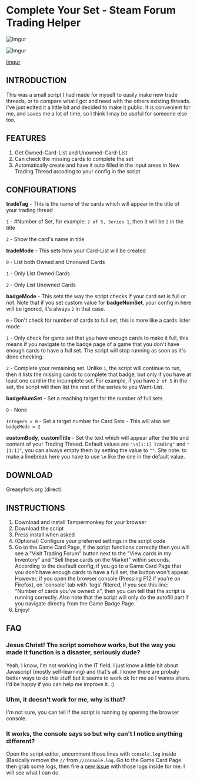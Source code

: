 # Complete Your Set - Steam Forum Trading Helper

![Imgur](https://i.imgur.com/3OVdN7C.png)

![Imgur](https://i.imgur.com/vvai5fT.png)

[Imgur](https://i.imgur.com/p0KjMiD.gifv)

## INTRODUCTION

This was a small script I had made for myself to easily make new trade threads, or to compare what I got and need with the others existing threads. I've just edited it a little bit and decided to make it public. It is convenient for me, and saves me a lot of time, so I think I may be useful for someone else too.

## FEATURES

1. Get Owned-Card-List and Unowned-Card-List
2. Can check the missing cards to complete the set
3. Automatically create and have it auto filled in the input areas in New Trading Thread arcoding to your config in the script

## CONFIGURATIONS

**tradeTag** - This is the name of the cards which will appear in the title of your trading thread

   `1` - #Number of Set, for example: `2 of 5, Series 1`, then it will be `2` in the title

   `2` - Show the card's name in title

**tradeMode** - This sets how your Card-List will be created

`0` - List both Owned and Unonwed Cards

`1` - Only List Owned Cards

`2` - Only List Unowned Cards

**badgeMode** - This sets the way the script checks if your card set is full or not. Note that if you set custom value for **badgeNumSet**, your config in here will be ignored, it's always `2` in that case.

`0` - Don't check for number of cards to full set, this is more like a cards lister mode

`1` - Only check for game set that you have enough cards to make it full, this means if you navigate to the badge page of a game that you don't have enough cards to have a full set. The script will stop running as soon as it's done checking.

`2` - Complete your remaining set. Unlike `1`, the script will continue to run, then it lists the missing cards to complete that badge, but only if you have at least one card in the incomplete set. For example, if you have `2 of 5` in the set, the script will then list the rest of the series to you Want-List.

**badgeNumSet** - Set a reaching target for the number of full sets

`0` - None

`Integers > 0` - Set a target number for Card Sets - This will also set `badgeMode = 2`

**customBody**, **customTitle** - Set the text which will appear after the tite and content of your Trading Thread. Default values are `"\n[1:1] Trading"` and `" [1:1]"`, you can always empty them by setting the value to `""`. Site note: to make a linebreak here you have to use `\n` like the one in the default value.

## DOWNLOAD

Greasyfork.org (direct)

## INSTRUCTIONS

 1. Download and install Tampermonkey for your browser
 2. Download the script
 3. Press install when asked
 4. (Optional) Configure your preferred settings in the script code
 5. Go to the Game Card Page, if the script functions correctly then you will see a "Visit Trading Forum" button next to the "View cards in my Inventory" and "Sell these cards on the Market" within seconds. According to the deafault config, if you go to a Game Card Page that you don't have enough cards to have a full set, the button won't appear. However, if you open the browser console (Pressing F12 if you're on Firefox), on 'console' tab with 'logs' filtered, if you see this line: "Number of cards you've owned: x", then you can tell that the script is running correctly. Also note that the script will only do the autofill part if you navigate directly from the Game Badge Page.
 6. Enjoy!

## FAQ

### Jesus Christ! The script somehow works, but the way you made it function is a disaster, seriously dude?

Yeah, I know, I'm not working in the IT field. I just know a little bit about Javascript (mostly self-learning) and that's all. I know there are probaly better ways to do this stuff but it seems to work ok for me so I wanna share. I'd be happy if you can help me improve it. :)

### Uhm, it doesn't work for me, why is that?

I'm not sure, you can tell if the script is running by opening the browser console.

### It works, the console says so but why can't I notice anything different?

Open the script editor, uncomment those lines with `console.log` inside (Basically remove the `//` from `//console.log`. Go to the Game Card Page then grab some logs, then fire a [new issue](https://github.com/tkhquang/userscripts/issues/new) with those logs inside for me. I will see what I can do.
